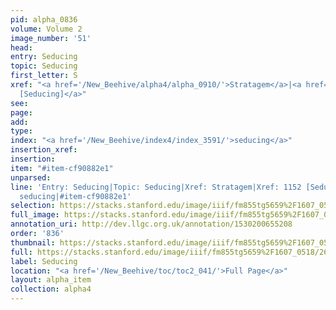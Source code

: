 ```yaml
---
pid: alpha_0836
volume: Volume 2
image_number: '51'
head: 
entry: Seducing
topic: Seducing
first_letter: S
xref: "<a href='/New_Beehive/alpha4/alpha_0910/'>Stratagem</a>|<a href='/New_Beehive/toc/toc2_224/'>1152
  [Seducing]</a>"
see: 
page: 
add: 
type: 
index: "<a href='/New_Beehive/index4/index_3591/'>seducing</a>"
insertion_xref: 
insertion: 
item: "#item-cf90882e1"
unparsed: 
line: 'Entry: Seducing|Topic: Seducing|Xref: Stratagem|Xref: 1152 [Seducing]|Index:
  seducing|#item-cf90882e1'
selection: https://stacks.stanford.edu/image/iiif/fm855tg5659%2F1607_0518/261,732,3104,356/full/0/default.jpg
full_image: https://stacks.stanford.edu/image/iiif/fm855tg5659%2F1607_0518/full/full/0/default.jpg
annotation_uri: http://dev.llgc.org.uk/annotation/1530200655208
order: '836'
thumbnail: https://stacks.stanford.edu/image/iiif/fm855tg5659%2F1607_0518/261,732,600,180/250,/0/default.jpg
full: https://stacks.stanford.edu/image/iiif/fm855tg5659%2F1607_0518/261,732,3104,356/full/0/default.jpg
label: Seducing
location: "<a href='/New_Beehive/toc/toc2_041/'>Full Page</a>"
layout: alpha_item
collection: alpha4
---
```

